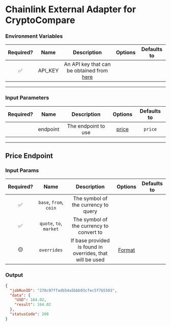 # Chainlink External Adapter for CryptoCompare

### Environment Variables

| Required? |  Name   |                                      Description                                       | Options | Defaults to |
| :-------: | :-----: | :------------------------------------------------------------------------------------: | :-----: | :---------: |
|    ✅     | API_KEY | An API key that can be obtained from [here](https://min-api.cryptocompare.com/pricing) |         |             |

---

### Input Parameters

| Required? |   Name   |     Description     |         Options          | Defaults to |
| :-------: | :------: | :-----------------: | :----------------------: | :---------: |
|           | endpoint | The endpoint to use | [price](#Price-Endpoint) |   `price`   |

---

## Price Endpoint

### Input Params

| Required? |          Name           |               Description                | Options | Defaults to |
| :-------: | :---------------------: | :--------------------------------------: | :-----: | :---------: |
|    ✅     | `base`, `from`, `coin`  |   The symbol of the currency to query    |         |             |
|    ✅     | `quote`, `to`, `market` | The symbol of the currency to convert to |         |             |
|    🟡     |   `overrides`   | If base provided is found in overrides, that will be used  | [Format](../presetSymbols.json)|             |

### Output

```json
{
  "jobRunID": "278c97ffadb54a5bbb93cfec5f7b5503",
  "data": {
    "USD": 164.02,
    "result": 164.02
  },
  "statusCode": 200
}
```
